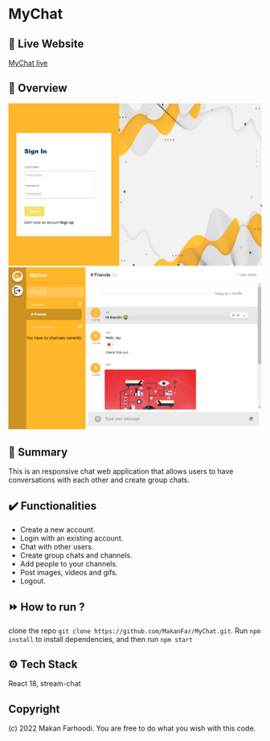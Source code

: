 # MyChat  

## 🔗 Live Website
[MyChat live](https://my-chat-web.netlify.app)

## 👀 Overview
![login](/screenshots/login.png)
![chat](/screenshots/chat.png)

## 📣 Summary
This is an responsive chat web application that allows users to have conversations with each other and create group chats.

## ✔️ Functionalities 

- Create a new account.
- Login with an existing account.
- Chat with other users.
- Create group chats and channels.
- Add people to your channels.
- Post images, videos and gifs.
- Logout.

## ⏩ How to run ?
clone the repo `git clone https://github.com/MakanFar/MyChat.git`.
Run `npm install` to install dependencies, and then run `npm start`


## ⚙️ Tech Stack
React 18, stream-chat


## Copyright
(c) 2022 Makan Farhoodi. You are free to do what you wish with this code.
